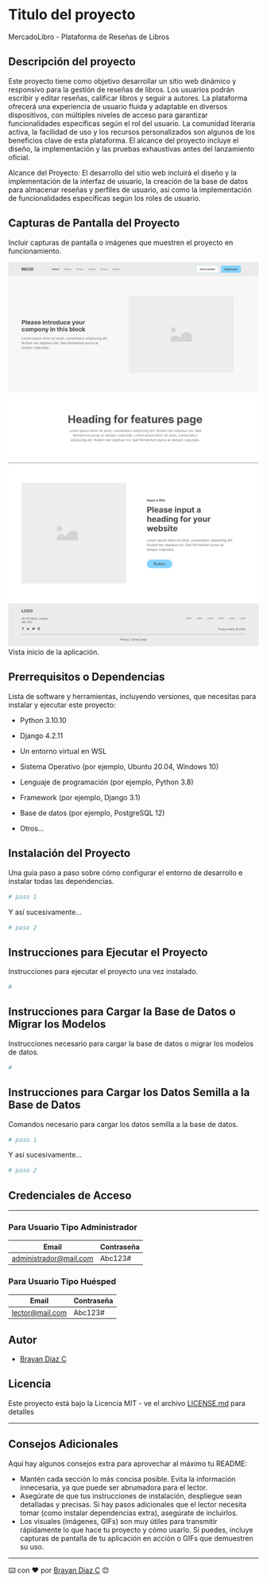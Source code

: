 # Titulo del proyecto

MercadoLibro - Plataforma de Reseñas de Libros

## Descripción del proyecto

Este proyecto tiene como objetivo desarrollar un sitio web dinámico y responsivo para la gestión de reseñas de libros. Los usuarios podrán escribir y editar reseñas, calificar libros y seguir a autores. La plataforma ofrecerá una experiencia de usuario fluida y adaptable en diversos dispositivos, con múltiples niveles de acceso para garantizar funcionalidades específicas según el rol del usuario. La comunidad literaria activa, la facilidad de uso y los recursos personalizados son algunos de los beneficios clave de esta plataforma. El alcance del proyecto incluye el diseño, la implementación y las pruebas exhaustivas antes del lanzamiento oficial.

Alcance del Proyecto:
El desarrollo del sitio web incluirá el diseño y la implementación de la interfaz de usuario, la creación de la base de datos para almacenar reseñas y perfiles de usuario, así como la implementación de funcionalidades específicas según los roles de usuario. 

## Capturas de Pantalla del Proyecto

Incluir capturas de pantalla o imágenes que muestren el proyecto en funcionamiento.

![Home](imagenes/home.png)
Vista inicio de la aplicación.

## Prerrequisitos o Dependencias

Lista de software y herramientas, incluyendo versiones, que necesitas para instalar y ejecutar este proyecto:

- Python 3.10.10
- Django 4.2.11
- Un entorno virtual en WSL

- Sistema Operativo (por ejemplo, Ubuntu 20.04, Windows 10)
- Lenguaje de programación (por ejemplo, Python 3.8)
- Framework (por ejemplo, Django 3.1)
- Base de datos (por ejemplo, PostgreSQL 12)
- Otros...

## Instalación del Proyecto

Una guía paso a paso sobre cómo configurar el entorno de desarrollo e instalar todas las dependencias.

```bash
# paso 1
```

Y así sucesivamente...

```bash
# paso 2
```

## Instrucciones para Ejecutar el Proyecto

Instrucciones para ejecutar el proyecto una vez instalado.

```bash
#
```

## Instrucciones para Cargar la Base de Datos o Migrar los Modelos

Instrucciones necesario para cargar la base de datos o migrar los modelos de datos.

```bash
#
```

## Instrucciones para Cargar los Datos Semilla a la Base de Datos

Comandos necesario para cargar los datos semilla a la base de datos.

```bash
# paso 1
```

Y así sucesivamente...

```bash
# paso 2
```

## Credenciales de Acceso

--- 

### Para Usuario Tipo Administrador
| Email  | Contraseña  |
|---|---|
| administrador@mail.com  | Abc123#  |

### Para Usuario Tipo Huésped
| Email  | Contraseña  |
|---|---|
| lector@mail.com  | Abc123#  |

## Autor

- [Brayan Diaz C](https://github.com/brayandiazc)

## Licencia

Este proyecto está bajo la Licencia MIT - ve el archivo [LICENSE.md](LICENSE) para detalles

---

## Consejos Adicionales

Aquí hay algunos consejos extra para aprovechar al máximo tu README:

- Mantén cada sección lo más concisa posible. Evita la información innecesaria, ya que puede ser abrumadora para el lector.
- Asegúrate de que tus instrucciones de instalación, despliegue sean detalladas y precisas. Si hay pasos adicionales que el lector necesita tomar (como instalar dependencias extra), asegúrate de incluirlos.
- Los visuales (imágenes, GIFs) son muy útiles para transmitir rápidamente lo que hace tu proyecto y cómo usarlo. Si puedes, incluye capturas de pantalla de tu aplicación en acción o GIFs que demuestren su uso.

---

⌨️ con ❤️ por [Brayan Diaz C](https://github.com/brayandiazc) 😊
